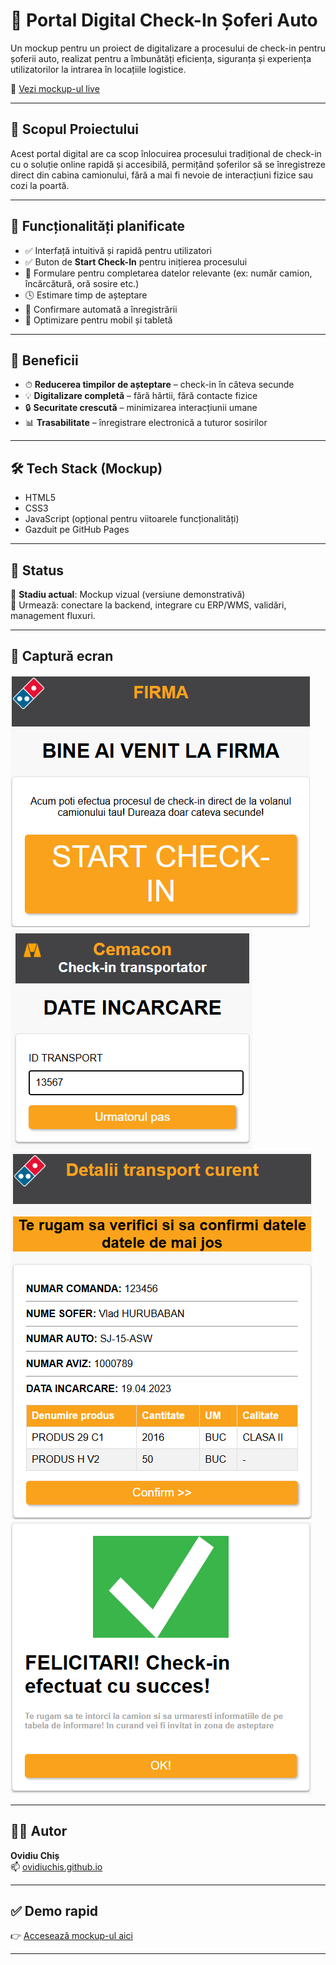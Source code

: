 # 🚛 Portal Digital Check-In Șoferi Auto

Un mockup pentru un proiect de digitalizare a procesului de check-in pentru șoferii auto, realizat pentru a îmbunătăți eficiența, siguranța și experiența utilizatorilor la intrarea în locațiile logistice.

🔗 [Vezi mockup-ul live](https://ovidiuchis.github.io/ceonmockup/)

---

## 📌 Scopul Proiectului

Acest portal digital are ca scop înlocuirea procesului tradițional de check-in cu o soluție online rapidă și accesibilă, permițând șoferilor să se înregistreze direct din cabina camionului, fără a mai fi nevoie de interacțiuni fizice sau cozi la poartă.

---

## 🧩 Funcționalități planificate

- ✅ Interfață intuitivă și rapidă pentru utilizatori
- ✅ Buton de **Start Check-In** pentru inițierea procesului
- 📄 Formulare pentru completarea datelor relevante (ex: număr camion, încărcătură, oră sosire etc.)
- 🕓 Estimare timp de așteptare
- 🧾 Confirmare automată a înregistrării
- 📱 Optimizare pentru mobil și tabletă

---

## 🎯 Beneficii

- ⏱ **Reducerea timpilor de așteptare** – check-in în câteva secunde
- 💡 **Digitalizare completă** – fără hârtii, fără contacte fizice
- 🔒 **Securitate crescută** – minimizarea interacțiunii umane
- 📊 **Trasabilitate** – înregistrare electronică a tuturor sosirilor

---

## 🛠 Tech Stack (Mockup)

- HTML5
- CSS3
- JavaScript (opțional pentru viitoarele funcționalități)
- Gazduit pe GitHub Pages

---

## 🧪 Status

🔧 **Stadiu actual**: Mockup vizual (versiune demonstrativă)  
📍 Urmează: conectare la backend, integrare cu ERP/WMS, validări, management fluxuri.

---

## 📸 Captură ecran

![screenshot](assets/start.png)
![screenshot](assets/transport.png)
![screenshot](assets/demo.png)
![screenshot](assets/final.png)

---

## 👨‍💼 Autor

**Ovidiu Chiș**  
📫 [ovidiuchis.github.io](https://ovidiuchis.github.io)

---

## ✅ Demo rapid

👉 [Accesează mockup-ul aici](https://ovidiuchis.github.io/ceonmockup/)

---
